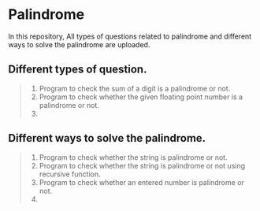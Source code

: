 # Palindrome
In this repository, All types of questions related to palindrome and different ways to solve the palindrome are uploaded.

## Different types of question.

>1. Program to check the sum of a digit is a palindrome or not.
>2. Program to check whether the given floating point number is a palindrome or not.
>3. 


## Different ways to solve the palindrome.

>1. Program to check whether the string is palindrome or not.
>2. Program to check whether the string is palindrome or not using recursive function.
>3. Program to check whether an entered number is palindrome or not.
>4. 


